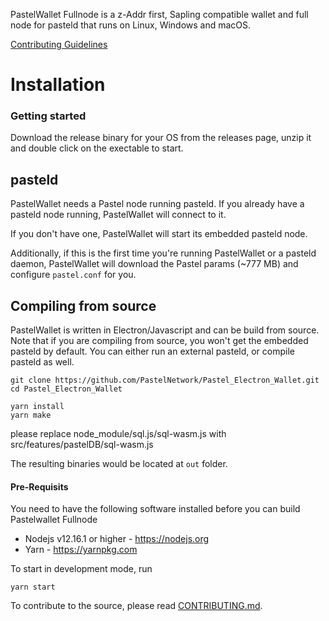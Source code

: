 PastelWallet Fullnode is a z-Addr first, Sapling compatible wallet and full node for pasteld that runs on Linux, Windows and macOS.

[Contributing Guidelines](./docs/CONTRIBUTING.md)

# Installation

### Getting started

Download the release binary for your OS from the releases page, unzip it and double click on the exectable to start.

## pasteld

PastelWallet needs a Pastel node running pasteld. If you already have a pasteld node running, PastelWallet will connect to it.

If you don't have one, PastelWallet will start its embedded pasteld node.

Additionally, if this is the first time you're running PastelWallet or a pasteld daemon, PastelWallet will download the Pastel params (~777 MB) and configure `pastel.conf` for you.

## Compiling from source

PastelWallet is written in Electron/Javascript and can be build from source. Note that if you are compiling from source, you won't get the embedded pasteld by default. You can either run an external pasteld, or compile pasteld as well.

```
git clone https://github.com/PastelNetwork/Pastel_Electron_Wallet.git
cd Pastel_Electron_Wallet

yarn install
yarn make
```
please replace node_module/sql.js/sql-wasm.js with src/features/pastelDB/sql-wasm.js

The resulting binaries would be located at `out` folder.

#### Pre-Requisits

You need to have the following software installed before you can build Pastelwallet Fullnode

- Nodejs v12.16.1 or higher - https://nodejs.org
- Yarn - https://yarnpkg.com

To start in development mode, run

```
yarn start
```

To contribute to the source, please read [CONTRIBUTING.md](https://github.com/PastelNetwork/Pastel_Electron_Wallet/blob/master/docs/CONTRIBUTING.MD).
